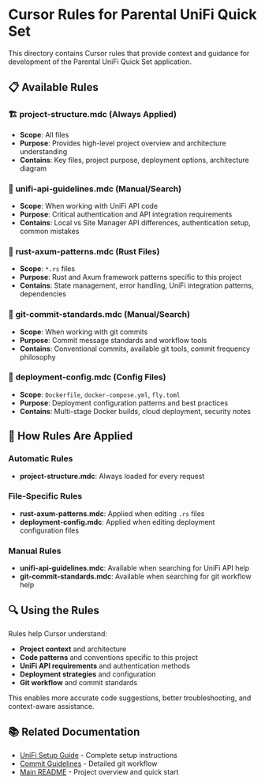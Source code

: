 # Cursor Rules for Parental UniFi Quick Set

This directory contains Cursor rules that provide context and guidance for development of the Parental UniFi Quick Set application.

## 📋 Available Rules

### 🏗️ **project-structure.mdc** (Always Applied)
- **Scope**: All files
- **Purpose**: Provides high-level project overview and architecture understanding
- **Contains**: Key files, project purpose, deployment options, architecture diagram

### 🔌 **unifi-api-guidelines.mdc** (Manual/Search)
- **Scope**: When working with UniFi API code
- **Purpose**: Critical authentication and API integration requirements
- **Contains**: Local vs Site Manager API differences, authentication setup, common mistakes

### 🦀 **rust-axum-patterns.mdc** (Rust Files)
- **Scope**: `*.rs` files
- **Purpose**: Rust and Axum framework patterns specific to this project
- **Contains**: State management, error handling, UniFi integration patterns, dependencies

### 📝 **git-commit-standards.mdc** (Manual/Search)
- **Scope**: When working with git commits
- **Purpose**: Commit message standards and workflow tools
- **Contains**: Conventional commits, available git tools, commit frequency philosophy

### 🚀 **deployment-config.mdc** (Config Files)
- **Scope**: `Dockerfile`, `docker-compose.yml`, `fly.toml`
- **Purpose**: Deployment configuration patterns and best practices
- **Contains**: Multi-stage Docker builds, cloud deployment, security notes

## 🎯 How Rules Are Applied

### Automatic Rules
- **project-structure.mdc**: Always loaded for every request

### File-Specific Rules  
- **rust-axum-patterns.mdc**: Applied when editing `.rs` files
- **deployment-config.mdc**: Applied when editing deployment configuration files

### Manual Rules
- **unifi-api-guidelines.mdc**: Available when searching for UniFi API help
- **git-commit-standards.mdc**: Available when searching for git workflow help

## 🔍 Using the Rules

Rules help Cursor understand:
- **Project context** and architecture
- **Code patterns** and conventions specific to this project
- **UniFi API requirements** and authentication methods
- **Deployment strategies** and configuration
- **Git workflow** and commit standards

This enables more accurate code suggestions, better troubleshooting, and context-aware assistance.

## 📚 Related Documentation

- [UniFi Setup Guide](../docs/UNIFI_SETUP_GUIDE.md) - Complete setup instructions
- [Commit Guidelines](../COMMIT_GUIDELINES.md) - Detailed git workflow
- [Main README](../README.md) - Project overview and quick start 